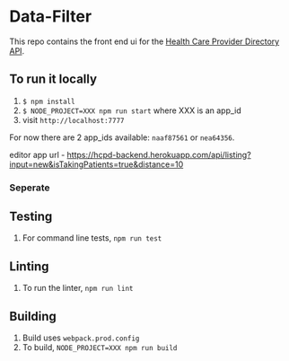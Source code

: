 # Data-Filter

This repo contains the front end ui for the [Health Care Provider Directory API](https://github.com/HealthAP/hcpd).

## To run it locally
1. `$ npm install`
2. `$ NODE_PROJECT=XXX npm run start` where XXX is an app_id
3. visit `http://localhost:7777`

For now there are 2 app_ids available: `naaf87561` or `nea64356`.

editor app url - https://hcpd-backend.herokuapp.com/api/listing?input=new&isTakingPatients=true&distance=10

### Seperate

## Testing
1. For command line tests, `npm run test`

## Linting
1. To run the linter, `npm run lint`

## Building
1. Build uses `webpack.prod.config`
2. To build, `NODE_PROJECT=XXX npm run build`
